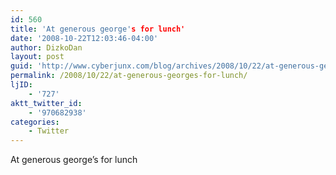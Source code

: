 ```yaml
---
id: 560
title: 'At generous george's for lunch'
date: '2008-10-22T12:03:46-04:00'
author: DizkoDan
layout: post
guid: 'http://www.cyberjunx.com/blog/archives/2008/10/22/at-generous-georges-for-lunch/'
permalink: /2008/10/22/at-generous-georges-for-lunch/
ljID:
    - '727'
aktt_twitter_id:
    - '970682938'
categories:
    - Twitter
---
```


At generous george’s for lunch